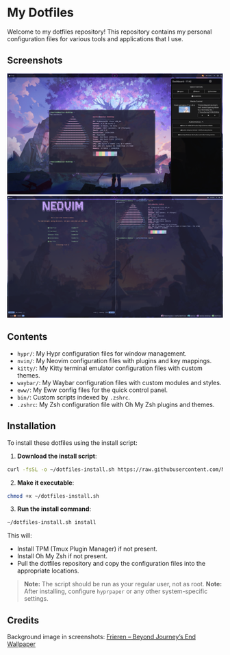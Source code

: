 # My Dotfiles

Welcome to my dotfiles repository! This repository contains my personal configuration files for various tools and applications that I use.

## Screenshots

![Screenshot 1](screenshots/screenshot1.png)
![Screenshot 2](screenshots/screenshot2.png)

## Contents
* `hypr/`: My Hypr configuration files for window management.
* `nvim/`: My Neovim configuration files with plugins and key mappings.
* `kitty/`: My Kitty terminal emulator configuration files with custom themes.
* `waybar/`: My Waybar configuration files with custom modules and styles.
* `eww/`: My Eww config files for the quick control panel.
* `bin/`: Custom scripts indexed by `.zshrc`.
* `.zshrc`: My Zsh configuration file with Oh My Zsh plugins and themes.

## Installation

To install these dotfiles using the install script:

1. **Download the install script**:

```sh
curl -fsSL -o ~/dotfiles-install.sh https://raw.githubusercontent.com/Marsimplodation/dotfiles/main/bin/dotfiles
```

2. **Make it executable**:

```sh
chmod +x ~/dotfiles-install.sh
```

3. **Run the install command**:

```sh
~/dotfiles-install.sh install
```

This will:

* Install TPM (Tmux Plugin Manager) if not present.
* Install Oh My Zsh if not present.
* Pull the dotfiles repository and copy the configuration files into the appropriate locations.

> **Note:** The script should be run as your regular user, not as root.
> **Note:** After installing, configure `hyprpaper` or any other system-specific settings.

## Credits

Background image in screenshots:
[Frieren – Beyond Journey’s End Wallpaper](https://wallpapersden.com/frieren-hd-frieren-beyond-journey-s-end-wallpaper/1920x1080/)
